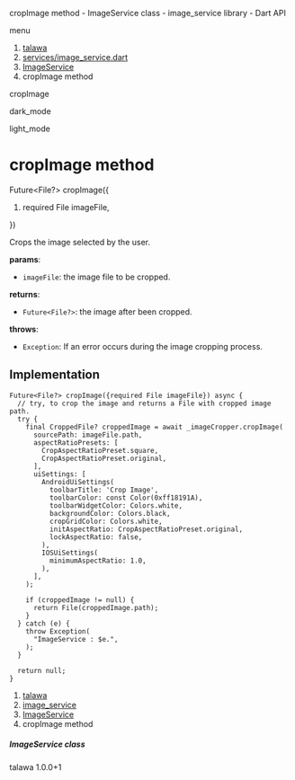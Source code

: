 




cropImage method - ImageService class - image\_service library - Dart API







menu

1. [talawa](../../index.html)
2. [services/image\_service.dart](../../services_image_service/services_image_service-library.html)
3. [ImageService](../../services_image_service/ImageService-class.html)
4. cropImage method

cropImage


dark\_mode

light\_mode




# cropImage method


Future<File?>
cropImage({

1. required File imageFile,

})

Crops the image selected by the user.

**params**:

* `imageFile`: the image file to be cropped.

**returns**:

* `Future<File?>`: the image after been cropped.

**throws**:

* `Exception`: If an error occurs during the image cropping process.

## Implementation

```
Future<File?> cropImage({required File imageFile}) async {
  // try, to crop the image and returns a File with cropped image path.
  try {
    final CroppedFile? croppedImage = await _imageCropper.cropImage(
      sourcePath: imageFile.path,
      aspectRatioPresets: [
        CropAspectRatioPreset.square,
        CropAspectRatioPreset.original,
      ],
      uiSettings: [
        AndroidUiSettings(
          toolbarTitle: 'Crop Image',
          toolbarColor: const Color(0xff18191A),
          toolbarWidgetColor: Colors.white,
          backgroundColor: Colors.black,
          cropGridColor: Colors.white,
          initAspectRatio: CropAspectRatioPreset.original,
          lockAspectRatio: false,
        ),
        IOSUiSettings(
          minimumAspectRatio: 1.0,
        ),
      ],
    );

    if (croppedImage != null) {
      return File(croppedImage.path);
    }
  } catch (e) {
    throw Exception(
      "ImageService : $e.",
    );
  }

  return null;
}
```

 


1. [talawa](../../index.html)
2. [image\_service](../../services_image_service/services_image_service-library.html)
3. [ImageService](../../services_image_service/ImageService-class.html)
4. cropImage method

##### ImageService class





talawa
1.0.0+1






